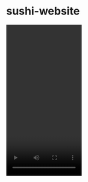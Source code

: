 # sushi-website

<video src='screenshots/video.mov' width=200 height=400/>

Screenshots

<img alt="1" src="screenshots/1.png" width="200" height="400" />

<img src='screenshots/2.png' width='200' height='400'/>
<img src='screenshots/3.png' width='200' height='400'/>
<img src='screenshots/4.png' width='200' height='400'/>
<img src='screenshots/5.png' width='200' height='400'/>
